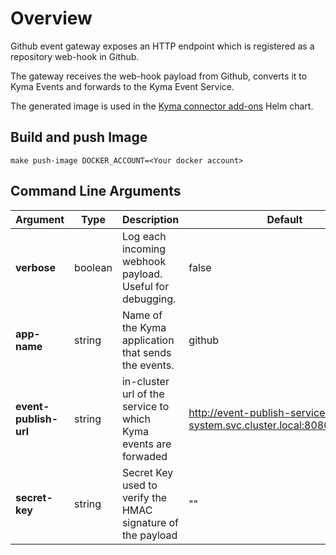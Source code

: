 # Overview

Github event gateway exposes an HTTP endpoint which is registered as a repository web-hook in Github.

The gateway receives the web-hook payload from Github, converts it to Kyma Events and forwards to the Kyma Event Service.

The generated image is used in the [Kyma connector add-ons](https://github.com/abbi-gaurav/kyma-connectors/blob/master/addons/github-connector-0.0.1/chart/github-connector/templates/event-gw.yaml) Helm chart.

## Build and push Image

```shell script
make push-image DOCKER_ACCOUNT=<Your docker account>
```

## Command Line Arguments

| Argument              | Type    | Description                                                     | Default                                                                   |
|-----------------------|---------|-----------------------------------------------------------------|---------------------------------------------------------------------------|
| **verbose**           | boolean | Log each incoming webhook payload. Useful for debugging.        | false                                                                     |
| **app-name**          | string  | Name of the Kyma application that sends the events.             | github                                                                    |
| **event-publish-url** | string  | in-cluster url of the service to which Kyma events are forwaded | http://event-publish-service.kyma-system.svc.cluster.local:8080/v1/events |
| **secret-key**        | string  | Secret Key used to verify the HMAC signature of the payload     | ""                                                                        |

